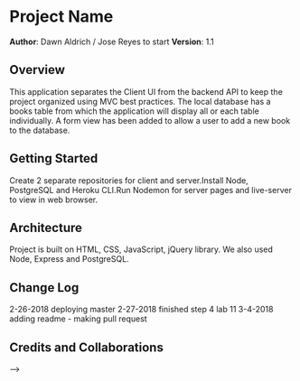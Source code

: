 # Project Name

**Author**: Dawn Aldrich / Jose Reyes to start
**Version**: 1.1

## Overview
This application separates the Client UI from the backend API to keep the project organized using MVC best practices. The local database has a books table from which the application will display all or each table individually. A form view has been added to allow a user to add a new book to the database.

## Getting Started
<!-- What are the steps that a user must take in order to build this app on their own machine and get it running? -->
 Create 2 separate repositories for client and server.Install Node, PostgreSQL and Heroku CLI.Run Nodemon for server pages and live-server to view in web browser. 

## Architecture
Project is built on HTML, CSS, JavaScript, jQuery library. We also used Node, Express and PostgreSQL.

## Change Log
2-26-2018 deploying master
2-27-2018 finished step 4 lab 11
3-4-2018 adding readme - making pull request

## Credits and Collaborations
<!-- Give credit (and a link) to other people or resources that helped you build this application. -->

-->